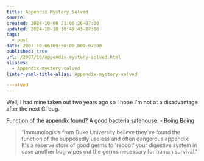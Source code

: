 ```yaml
---
title: Appendix Mystery Solved
source: 
created: 2024-10-06 21:06:26-07:00
updated: 2024-10-10 10:49:43-07:00
tags:
  - post
date: 2007-10-06T09:50:00.000-07:00
published: true
url: /2007/10/appendix-mystery-solved.html
aliases:
  - Appendix-mystery-solved
linter-yaml-title-alias: Appendix-mystery-solved

---olved
---
```



Well, I had mine taken out two years ago so I hope I'm not at a disadvantage after the next GI bug.  
  
[Function of the appendix found? A good bacteria safehouse. - Boing Boing](http://www.boingboing.net/2007/10/06/function-of-the-appe.html)  

> "Immunologists from Duke University believe they've found the function of the supposedly useless and often dangerous appendix: It's a reserve store of good germs to 'reboot' your digestive system in case another bug wipes out the germs necessary for human survival."